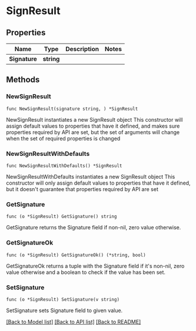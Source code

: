 # SignResult

## Properties

Name | Type | Description | Notes
------------ | ------------- | ------------- | -------------
**Signature** | **string** |  | 

## Methods

### NewSignResult

`func NewSignResult(signature string, ) *SignResult`

NewSignResult instantiates a new SignResult object
This constructor will assign default values to properties that have it defined,
and makes sure properties required by API are set, but the set of arguments
will change when the set of required properties is changed

### NewSignResultWithDefaults

`func NewSignResultWithDefaults() *SignResult`

NewSignResultWithDefaults instantiates a new SignResult object
This constructor will only assign default values to properties that have it defined,
but it doesn't guarantee that properties required by API are set

### GetSignature

`func (o *SignResult) GetSignature() string`

GetSignature returns the Signature field if non-nil, zero value otherwise.

### GetSignatureOk

`func (o *SignResult) GetSignatureOk() (*string, bool)`

GetSignatureOk returns a tuple with the Signature field if it's non-nil, zero value otherwise
and a boolean to check if the value has been set.

### SetSignature

`func (o *SignResult) SetSignature(v string)`

SetSignature sets Signature field to given value.



[[Back to Model list]](../README.md#documentation-for-models) [[Back to API list]](../README.md#documentation-for-api-endpoints) [[Back to README]](../README.md)


